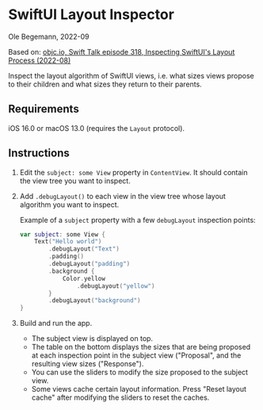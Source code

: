 #  SwiftUI Layout Inspector

Ole Begemann, 2022-09

Based on: [objc.io, Swift Talk episode 318, Inspecting SwiftUI's Layout Process (2022-08)](https://talk.objc.io/episodes/S01E318-inspecting-swiftui-s-layout-process)

Inspect the layout algorithm of SwiftUI views, i.e. what sizes views propose to
their children and what sizes they return to their parents.

## Requirements

iOS 16.0 or macOS 13.0 (requires the `Layout` protocol).

## Instructions

1.  Edit the `subject: some View` property in `ContentView`. It should contain
    the view tree you want to inspect.
    
2.  Add `.debugLayout()` to each view in the view tree whose layout algorithm
    you want to inspect. 
        
    Example of a `subject` property with a few `debugLayout` inspection points:
   
    ```swift
    var subject: some View {
        Text("Hello world")
            .debugLayout("Text")
            .padding()
            .debugLayout("padding")
            .background {
                Color.yellow
                    .debugLayout("yellow")
            }
            .debugLayout("background")
    }
    ```

4.  Build and run the app.

    - The subject view is displayed on top.
    - The table on the bottom displays the sizes that are being proposed at each
      inspection point in the subject view ("Proposal", and the resulting view 
      sizes ("Response").
    - You can use the sliders to modify the size proposed to the subject view.
    - Some views cache certain layout information. Press "Reset layout cache"
      after modifying the sliders to reset the caches.
